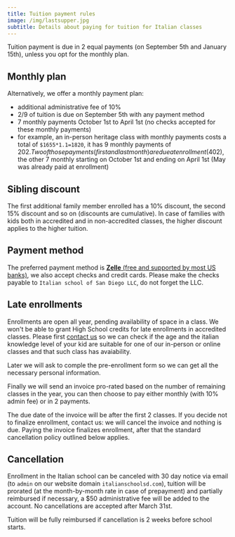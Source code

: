 ```yaml
---
title: Tuition payment rules
image: /img/lastsupper.jpg
subtitle: Details about paying for tuition for Italian classes
---
```


Tuition payment is due in 2 equal payments (on September 5th and January 15th), unless you opt for the monthly plan.

## Monthly plan

Alternatively, we offer a monthly payment plan:

* additional administrative fee of 10%
* 2/9 of tuition is due on September 5th with any payment method
* 7 monthly payments October 1st to April 1st (no checks accepted for these monthly payments)
* for example, an in-person heritage class with monthly payments costs a total of `$1655*1.1=1820`, it has 9 monthly payments of $202. Two of those payments (first and last month) are due at enrollment ($402), the other 7 monthly starting on October 1st and ending on April 1st (May was already paid at enrollment)

## Sibling discount

The first additional family member enrolled has a 10% discount, the second 15% discount and so on (discounts are cumulative).
In case of families with kids both in accredited and in non-accredited classes, the higher discount applies to the higher tuition.

## Payment method

The preferred payment method is [**Zelle** (free and supported by most US banks)](https://www.zellepay.com/get-started), we also accept checks and credit cards.
Please make the checks payable to `Italian school of San Diego LLC`, do not forget the LLC.

## Late enrollments

Enrollments are open all year, pending availability of space in a class. We won't be able to grant High School credits for late enrollments in accredited classes.
Please first [contact us](/contact) so we can check if the age and the italian knowledge level of your kid are suitable for one of our in-person or online classes and that such class has avaiability.

Later we will ask to comple the pre-enrollment form so we can get all the necessary personal information.

Finally we will send an invoice pro-rated based on the number of remaining classes in the year, you can then choose to pay either monthly (with 10% admin fee) or in 2 payments.

The due date of the invoice will be after the first 2 classes. If you decide not to finalize enrollment, contact us: we will cancel the invoice and nothing is due. Paying the invoice finalizes enrollment, after that the standard cancellation policy outlined below applies.

## Cancellation

Enrollment in the Italian school can be canceled with 30 day notice via email (to `admin` on our website domain `italianschoolsd.com`), tuition will be prorated (at the month-by-month rate in case of prepayment) and partially reimbursed if necessary, a $50 administrative fee will be added to the account. No cancellations are accepted after March 31st.

Tuition will be fully reimbursed if cancellation is 2 weeks before school starts.
